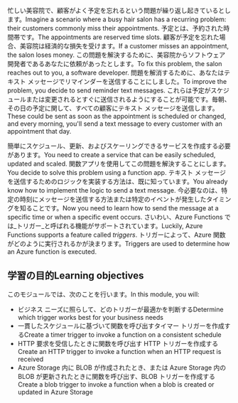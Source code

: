 <span data-ttu-id="9992b-101">忙しい美容院で、顧客がよく予定を忘れるという問題が繰り返し起きているとします。</span><span class="sxs-lookup"><span data-stu-id="9992b-101">Imagine a scenario where a busy hair salon has a recurring problem: their customers commonly miss their appointments.</span></span> <span data-ttu-id="9992b-102">予定とは、予約された時間帯です。</span><span class="sxs-lookup"><span data-stu-id="9992b-102">The appointments are reserved time slots.</span></span> <span data-ttu-id="9992b-103">顧客が予定を忘れた場合、美容院は経済的な損失を受けます。</span><span class="sxs-lookup"><span data-stu-id="9992b-103">If a customer misses an appointment, the salon loses money.</span></span> <span data-ttu-id="9992b-104">この問題を解決するために、美容院からソフトウェア開発者であるあなたに依頼があったとします。</span><span class="sxs-lookup"><span data-stu-id="9992b-104">To fix this problem, the salon reaches out to you, a software developer.</span></span> <span data-ttu-id="9992b-105">問題を解消するために、あなたはテキスト メッセージでリマインダーを送信することにしました。</span><span class="sxs-lookup"><span data-stu-id="9992b-105">To improve the problem, you decide to send reminder text messages.</span></span> <span data-ttu-id="9992b-106">これらは予定がスケジュールまたは変更されるとすぐに送信されるようにすることが可能です。毎朝、その日の予定に関して、すべての顧客にテキスト メッセージを送信します。</span><span class="sxs-lookup"><span data-stu-id="9992b-106">These could be sent as soon as the appointment is scheduled or changed, and every morning, you'll send a text message to every customer with an appointment that day.</span></span>

<span data-ttu-id="9992b-107">簡単にスケジュール、更新、およびスケーリングできるサービスを作成する必要があります。</span><span class="sxs-lookup"><span data-stu-id="9992b-107">You need to create a service that can be easily scheduled, updated and scaled.</span></span> <span data-ttu-id="9992b-108">関数アプリを使用してこの問題を解決することにします。</span><span class="sxs-lookup"><span data-stu-id="9992b-108">You decide to solve this problem using a function app.</span></span> <span data-ttu-id="9992b-109">テキスト メッセージを送信するためのロジックを実装する方法は、既に知っています。</span><span class="sxs-lookup"><span data-stu-id="9992b-109">You already know how to implement the logic to send a text message.</span></span> <span data-ttu-id="9992b-110">今必要なのは、特定の時刻にメッセージを送信する方法または特定のイベントが発生したタイミングを知ることです。</span><span class="sxs-lookup"><span data-stu-id="9992b-110">Now you need to learn how to send the message at a specific time or when a specific event occurs.</span></span> <span data-ttu-id="9992b-111">さいわい、Azure Functions では_トリガー_と呼ばれる機能がサポートされています。</span><span class="sxs-lookup"><span data-stu-id="9992b-111">Luckily, Azure Functions supports a feature called _triggers_.</span></span> <span data-ttu-id="9992b-112">トリガーによって、Azure 関数がどのように実行されるかが決まります。</span><span class="sxs-lookup"><span data-stu-id="9992b-112">Triggers are used to determine how an Azure function is executed.</span></span>

## <a name="learning-objectives"></a><span data-ttu-id="9992b-113">学習の目的</span><span class="sxs-lookup"><span data-stu-id="9992b-113">Learning objectives</span></span>

<span data-ttu-id="9992b-114">このモジュールでは、次のことを行います。</span><span class="sxs-lookup"><span data-stu-id="9992b-114">In this module, you will:</span></span>
- <span data-ttu-id="9992b-115">ビジネス ニーズに照らして、どのトリガーが最適かを判断する</span><span class="sxs-lookup"><span data-stu-id="9992b-115">Determine which trigger works best for your business needs</span></span>
- <span data-ttu-id="9992b-116">一貫したスケジュールに基づいて関数を呼び出すタイマー トリガーを作成する</span><span class="sxs-lookup"><span data-stu-id="9992b-116">Create a timer trigger to invoke a function on a consistent schedule</span></span>
- <span data-ttu-id="9992b-117">HTTP 要求を受信したときに関数を呼び出す HTTP トリガーを作成する</span><span class="sxs-lookup"><span data-stu-id="9992b-117">Create an HTTP trigger to invoke a function when an HTTP request is received</span></span>
- <span data-ttu-id="9992b-118">Azure Storage 内に BLOB が作成されたとき、または Azure Storage 内の BLOB が更新されたときに関数を呼び出す、BLOB トリガーを作成する</span><span class="sxs-lookup"><span data-stu-id="9992b-118">Create a blob trigger to invoke a function when a blob is created or updated in Azure Storage</span></span>